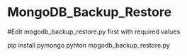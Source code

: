 # MongoDB_Backup_Restore
#Edit mogodb_backup_restore.py first with required values

pip install pymongo
pyhton mogodb_backup_restore.py
